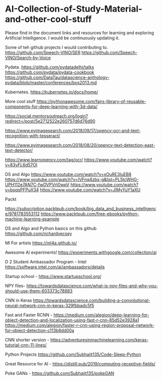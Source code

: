 # AI-Collection-of-Study-Material-and-other-cool-stuff

Please find in the document links and resources for learning and exploring Artificial Intelligence. 
I would be continuously updating it.

Some of teh github projects I would contributing to.
https://github.com/Speech-VINO/SER
https://github.com/Speech-VINO/Search-by-Voice

Pydata.
https://github.com/pydatadelhi/talks
https://github.com/pydata/pydata-cookbook
https://github.com/DataTau/datascience-anthology-pydata/blob/master/conferences/bos2013.md

Kubernetes.
https://kubernetes.io/docs/home/

More cool stuff
https://pythonawesome.com/fairs-library-of-reusable-components-for-deep-learning-with-3d-data/

https://social.mentorsoutreach.org/login?redirect=/post/5e2712522e260757d6d76d90

https://www.pyimagesearch.com/2018/09/17/opencv-ocr-and-text-recognition-with-tesseract/

https://www.pyimagesearch.com/2018/08/20/opencv-text-detection-east-text-detector/

https://www.learnopencv.com/tag/ocr/
https://www.youtube.com/watch?v=83vFL6d57OI


DS and Algo
https://www.youtube.com/watch?v=xOuRE3IuEB8
https://www.youtube.com/watch?v=lVFnq4zbs-g&list=PL5tcWHG-UPH112e7AN7C-fwDVPVrt0wpV
https://www.youtube.com/watch?v=bpqsPFPuX34
https://www.youtube.com/watch?v=JlMyYuY1aXU

Packt

https://subscription.packtpub.com/book/big_data_and_business_intelligence/9781783553112
https://www.packtpub.com/free-ebooks/python-machine-learning-example

DS and Algo and Python basics on this github
https://github.com/richardvecsey

Ml For artists
https://ml4a.github.io/

Awesome AI experiments!
https://experiments.withgoogle.com/collection/ai

D 2
Student Ambassador Program - Intel
https://software.intel.com/ai/ambassadors/details

Startup school - https://www.startupschool.org/

NPY files- https://towardsdatascience.com/what-is-npy-files-and-why-you-should-use-them-603373c78883

CNN in Keras
https://towardsdatascience.com/building-a-convolutional-neural-network-cnn-in-keras-329fbbadc5f5

Fast and Faster RCNN - https://medium.com/alegion/deep-learning-for-object-detection-and-localization-using-fast-r-cnn-85d52e3928a1
https://medium.com/alegion/faster-r-cnn-using-region-proposal-network-for-object-detection-c113b6dd00a

CNN shorter version - https://adventuresinmachinelearning.com/keras-tutorial-cnn-11-lines/ 

Python Projects
https://github.com/Subhajit135/Code-Sleep-Python

Great Resource for AI - https://distill.pub/2019/computing-receptive-fields/

Poke GANs - https://github.com/Subhajit135/pokeGAN
